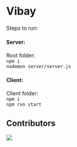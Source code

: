 # Vibay
Steps to run:
#### Server:
Root folder:   
```npm i```   
```nodemon server/server.js```

#### Client:
Client folder:  
```npm i```  
 ```npm run start```


## Contributors
<a href = "https://github.com/syed0wais/Vibay/graphs/contributors">
  <img src = "https://contrib.rocks/image?repo = syed0wais/Vibay"/>
</a>

